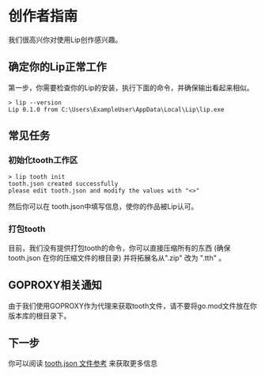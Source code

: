 # 创作者指南

我们很高兴你对使用Lip创作感兴趣。


## 确定你的Lip正常工作

第一步，你需要检查你的Lip的安装，执行下面的命令，并确保输出看起来相似。

```shell
> lip --version
Lip 0.1.0 from C:\Users\ExampleUser\AppData\Local\Lip\lip.exe
```

## 常见任务

### 初始化tooth工作区

```shell
> lip tooth init
tooth.json created successfully
please edit tooth.json and modify the values with "<>"
```

然后你可以在 tooth.json中填写信息，使你的作品被Lip认可。

### 打包tooth

目前，我们没有提供打包tooth的命令，你可以直接压缩所有的东西 (确保 tooth.json 在你的压缩文件的根目录) 并将拓展名从".zip" 改为 ".tth" 。


## GOPROXY相关通知

由于我们使用GOPROXY作为代理来获取tooth文件，请不要将go.mod文件放在你版本库的根目录下。

## 下一步

你可以阅读 [tooth.json 文件参考](tooth_json_file_reference.md) 来获取更多信息